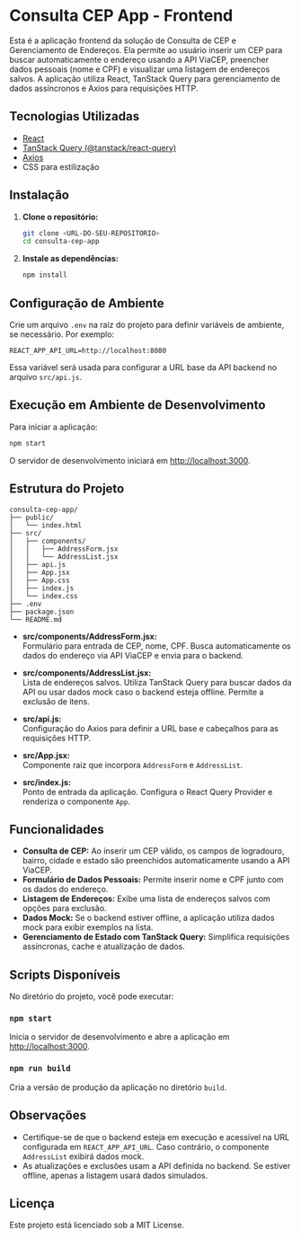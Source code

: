 
# Consulta CEP App - Frontend

Esta é a aplicação frontend da solução de Consulta de CEP e Gerenciamento de Endereços. Ela permite ao usuário inserir um CEP para buscar automaticamente o endereço usando a API ViaCEP, preencher dados pessoais (nome e CPF) e visualizar uma listagem de endereços salvos. A aplicação utiliza React, TanStack Query para gerenciamento de dados assíncronos e Axios para requisições HTTP.

## Tecnologias Utilizadas

- [React](https://reactjs.org/)
- [TanStack Query (@tanstack/react-query)](https://tanstack.com/query/latest)
- [Axios](https://axios-http.com/)
- CSS para estilização

## Instalação

1. **Clone o repositório:**
   ```bash
   git clone <URL-DO-SEU-REPOSITORIO>
   cd consulta-cep-app
   ```

2. **Instale as dependências:**
   ```bash
   npm install
   ```

## Configuração de Ambiente

Crie um arquivo `.env` na raiz do projeto para definir variáveis de ambiente, se necessário. Por exemplo:
```
REACT_APP_API_URL=http://localhost:8080
```
Essa variável será usada para configurar a URL base da API backend no arquivo `src/api.js`.

## Execução em Ambiente de Desenvolvimento

Para iniciar a aplicação:
```bash
npm start
```
O servidor de desenvolvimento iniciará em [http://localhost:3000](http://localhost:3000).

## Estrutura do Projeto

```
consulta-cep-app/
├── public/
│   └── index.html
├── src/
│   ├── components/
│   │   ├── AddressForm.jsx
│   │   └── AddressList.jsx
│   ├── api.js
│   ├── App.jsx
│   ├── App.css
│   ├── index.js
│   └── index.css
├── .env
├── package.json
└── README.md
```

- **src/components/AddressForm.jsx:**  
  Formulário para entrada de CEP, nome, CPF. Busca automaticamente os dados do endereço via API ViaCEP e envia para o backend.

- **src/components/AddressList.jsx:**  
  Lista de endereços salvos. Utiliza TanStack Query para buscar dados da API ou usar dados mock caso o backend esteja offline. Permite a exclusão de itens.

- **src/api.js:**  
  Configuração do Axios para definir a URL base e cabeçalhos para as requisições HTTP.

- **src/App.jsx:**  
  Componente raiz que incorpora `AddressForm` e `AddressList`.

- **src/index.js:**  
  Ponto de entrada da aplicação. Configura o React Query Provider e renderiza o componente `App`.

## Funcionalidades

- **Consulta de CEP:** Ao inserir um CEP válido, os campos de logradouro, bairro, cidade e estado são preenchidos automaticamente usando a API ViaCEP.
- **Formulário de Dados Pessoais:** Permite inserir nome e CPF junto com os dados do endereço.
- **Listagem de Endereços:** Exibe uma lista de endereços salvos com opções para exclusão.
- **Dados Mock:** Se o backend estiver offline, a aplicação utiliza dados mock para exibir exemplos na lista.
- **Gerenciamento de Estado com TanStack Query:** Simplifica requisições assíncronas, cache e atualização de dados.

## Scripts Disponíveis

No diretório do projeto, você pode executar:

### `npm start`
Inicia o servidor de desenvolvimento e abre a aplicação em [http://localhost:3000](http://localhost:3000).

### `npm run build`
Cria a versão de produção da aplicação no diretório `build`.

## Observações

- Certifique-se de que o backend esteja em execução e acessível na URL configurada em `REACT_APP_API_URL`. Caso contrário, o componente `AddressList` exibirá dados mock.
- As atualizações e exclusões usam a API definida no backend. Se estiver offline, apenas a listagem usará dados simulados.

## Licença

Este projeto está licenciado sob a MIT License.
